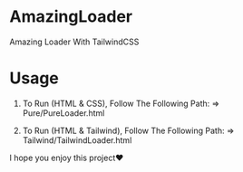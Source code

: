 # AmazingLoader
Amazing Loader With TailwindCSS

# Usage
1. To Run (HTML & CSS), Follow The Following Path:
    => Pure/PureLoader.html
   
2. To Run (HTML & Tailwind), Follow The Following Path: => Tailwind/TailwindLoader.html

I hope you enjoy this project❤️